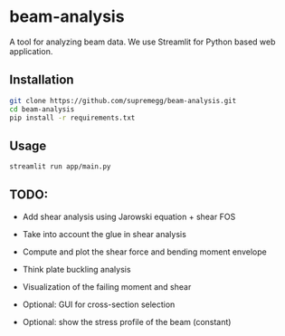 # beam-analysis

A tool for analyzing beam data. We use Streamlit for Python based web application.

## Installation

```sh
git clone https://github.com/supremegg/beam-analysis.git
cd beam-analysis
pip install -r requirements.txt
```

## Usage

```sh
streamlit run app/main.py
```

## TODO:

- Add shear analysis using Jarowski equation + shear FOS
- Take into account the glue in shear analysis
- Compute and plot the shear force and bending moment envelope
- Think plate buckling analysis
- Visualization of the failing moment and shear

- Optional: GUI for cross-section selection
- Optional: show the stress profile of the beam (constant)
